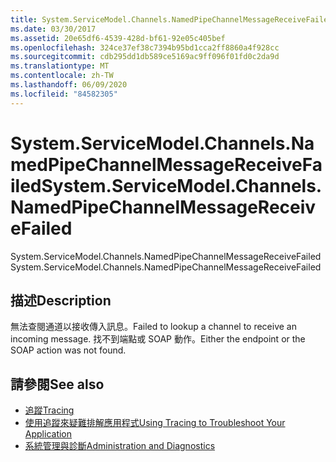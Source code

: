 ```yaml
---
title: System.ServiceModel.Channels.NamedPipeChannelMessageReceiveFailed
ms.date: 03/30/2017
ms.assetid: 20e65df6-4539-428d-bf61-92e05c405bef
ms.openlocfilehash: 324ce37ef38c7394b95bd1cca2ff8860a4f928cc
ms.sourcegitcommit: cdb295dd1db589ce5169ac9ff096f01fd0c2da9d
ms.translationtype: MT
ms.contentlocale: zh-TW
ms.lasthandoff: 06/09/2020
ms.locfileid: "84582305"
---
```

# <a name="systemservicemodelchannelsnamedpipechannelmessagereceivefailed"></a><span data-ttu-id="0e2c1-102">System.ServiceModel.Channels.NamedPipeChannelMessageReceiveFailed</span><span class="sxs-lookup"><span data-stu-id="0e2c1-102">System.ServiceModel.Channels.NamedPipeChannelMessageReceiveFailed</span></span>
<span data-ttu-id="0e2c1-103">System.ServiceModel.Channels.NamedPipeChannelMessageReceiveFailed</span><span class="sxs-lookup"><span data-stu-id="0e2c1-103">System.ServiceModel.Channels.NamedPipeChannelMessageReceiveFailed</span></span>  
  
## <a name="description"></a><span data-ttu-id="0e2c1-104">描述</span><span class="sxs-lookup"><span data-stu-id="0e2c1-104">Description</span></span>  
 <span data-ttu-id="0e2c1-105">無法查閱通道以接收傳入訊息。</span><span class="sxs-lookup"><span data-stu-id="0e2c1-105">Failed to lookup a channel to receive an incoming message.</span></span> <span data-ttu-id="0e2c1-106">找不到端點或 SOAP 動作。</span><span class="sxs-lookup"><span data-stu-id="0e2c1-106">Either the endpoint or the SOAP action was not found.</span></span>  
  
## <a name="see-also"></a><span data-ttu-id="0e2c1-107">請參閱</span><span class="sxs-lookup"><span data-stu-id="0e2c1-107">See also</span></span>

- [<span data-ttu-id="0e2c1-108">追蹤</span><span class="sxs-lookup"><span data-stu-id="0e2c1-108">Tracing</span></span>](index.md)
- [<span data-ttu-id="0e2c1-109">使用追蹤來疑難排解應用程式</span><span class="sxs-lookup"><span data-stu-id="0e2c1-109">Using Tracing to Troubleshoot Your Application</span></span>](using-tracing-to-troubleshoot-your-application.md)
- [<span data-ttu-id="0e2c1-110">系統管理與診斷</span><span class="sxs-lookup"><span data-stu-id="0e2c1-110">Administration and Diagnostics</span></span>](../index.md)
